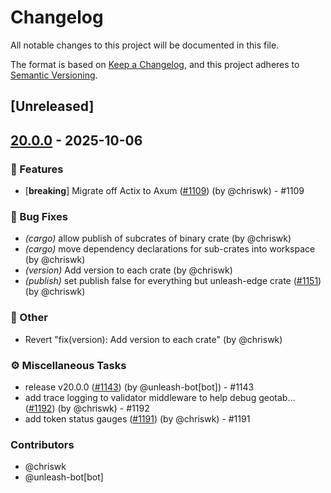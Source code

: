 # Changelog

All notable changes to this project will be documented in this file.

The format is based on [Keep a Changelog](https://keepachangelog.com/en/1.0.0/),
and this project adheres to [Semantic Versioning](https://semver.org/spec/v2.0.0.html).

## [Unreleased]

## [20.0.0](https://github.com/Unleash/unleash-edge/releases/tag/unleash-edge-auth-v20.0.0) - 2025-10-06

### 🚀 Features
- [**breaking**] Migrate off Actix to Axum ([#1109](https://github.com/unleash/unleash-edge/issues/1109)) (by @chriswk) - #1109

### 🐛 Bug Fixes
- *(cargo)* allow publish of subcrates of binary crate (by @chriswk)
- *(cargo)* move dependency declarations for sub-crates into workspace (by @chriswk)
- *(version)* Add version to each crate (by @chriswk)
- *(publish)* set publish false for everything but unleash-edge crate ([#1151](https://github.com/unleash/unleash-edge/issues/1151)) (by @chriswk)

### 💼 Other
- Revert "fix(version): Add version to each crate" (by @chriswk)

### ⚙️ Miscellaneous Tasks
- release v20.0.0 ([#1143](https://github.com/unleash/unleash-edge/issues/1143)) (by @unleash-bot[bot]) - #1143
- add trace logging to validator middleware to help debug geotab… ([#1192](https://github.com/unleash/unleash-edge/issues/1192)) (by @chriswk) - #1192
- add token status gauges ([#1191](https://github.com/unleash/unleash-edge/issues/1191)) (by @chriswk) - #1191

### Contributors

* @chriswk
* @unleash-bot[bot]
